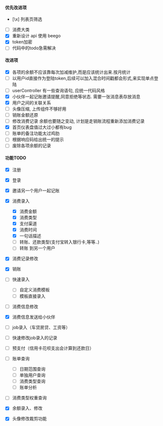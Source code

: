 
#### 优先改进项
- [\x] 列表页筛选
- [ ] 消费大类
- [x] 重新设计 api 使用 beego
- [x] token加密
- [ ] 代码中的todo急需解决

#### 改进项
- [x] 各项的余额不应该靠每次加减维护,而是应该统计出来.按月统计
- [ ] 以用户id直接作为登陆token,后续可以加入混合时间戳都会形式,来实现单点登陆
- [ ] userController 有一些查询语句, 应统一代码风格
- [x] 小伙伴一起记账邀请提醒,同意拒绝等状态. 需要一张消息表存放消息
- [x] 用户之间的关联关系
- [ ] 头像压缩, 上传组件不够好用
- [ ] 销账金额还原
- [ ] 修改消费记录 余额也要随之变动, 计划是走销账流程重新添加消费记录
- [x] 首页仪表盘值过大过小都有bug
- [ ] 账单的备注功能太过鸡肋
- [ ] 根据响应码给出统一的提示
- [ ] 废除各项余额的记录

#### 功能TODO

- [x] 注册
- [x] 登录
- [x] 邀请另一个用户一起记账
- [x] 消费录入
    - [x] 消费金额
    - [x] 消费类型
    - [x] 支付渠道
    - [x] 消费时间
    - [x] 一句话描述
    - [ ] 转账、还款类型(支付宝转入银行卡,等等..)
    - [ ] 转账 到另一个用户
- [x] 消费记录修改
- [x] 销账
- [ ] 快速录入
    - [ ] 自定义消费模板
    - [ ] 模板直接录入
- [ ] 消费信息修改
- [x] 消费信息发送给小伙伴
- [ ] job录入（车贷房贷、工资等）
- [ ] 快速修改job录入的记录
- [ ] 预支付（信用卡花呗支出会计算到还款日）
- [ ] 账单查询
    - [ ] 日期范围查询
    - [ ] 单独用户查询
    - [ ] 消费类型查询
    - [ ] 账单分析
- [ ] 消费类型权重查询
- [x] 余额录入、修改
- [x] 头像修改裁剪功能

